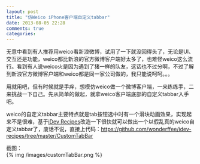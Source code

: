 ```yaml
---
layout: post
title: "仿Weico iPhone客户端自定义tabbar"
date: 2013-08-05 22:28
comments: true
categories: 
---
```


无意中看到有人推荐用weico看新浪微博，试用了一下就没回得头了，无论是UI、交互还是功能，weico都比新浪的官方微博客户端好太多了，也难怪weico这么流行。看到有人说weico火是因为遇到了猪一样的队友，这话也不过分啊，不过了解到新浪官方微博客户端和weico都是同一家公司做的，我只能说呵呵。。。

<!--more-->
用就用吧，但有时候就是手痒，想模仿weico做一个微博客户端，一来练练手，二来挑战一下自己。先从简单的做起，就拿weico客户端底部的自定义tabbar入手吧。

weico的自定义tabbar主要特点就是tab按钮选中时有一个滑块动画效果，实现起来不是很难，基于[iDev Recipes](https://github.com/boctor/idev-recipes‎)改造一下很快就可以做出一个以假乱真的weico自定义tabbar了，废话不说，直接上代码：https://github.com/wonderffee/idev-recipes/tree/master/CustomTabBar

截图：   
{% img /images/customTabBar.png %}